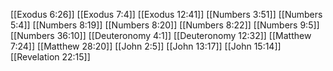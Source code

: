 [[Exodus 6:26]]
[[Exodus 7:4]]
[[Exodus 12:41]]
[[Numbers 3:51]]
[[Numbers 5:4]]
[[Numbers 8:19]]
[[Numbers 8:20]]
[[Numbers 8:22]]
[[Numbers 9:5]]
[[Numbers 36:10]]
[[Deuteronomy 4:1]]
[[Deuteronomy 12:32]]
[[Matthew 7:24]]
[[Matthew 28:20]]
[[John 2:5]]
[[John 13:17]]
[[John 15:14]]
[[Revelation 22:15]]
